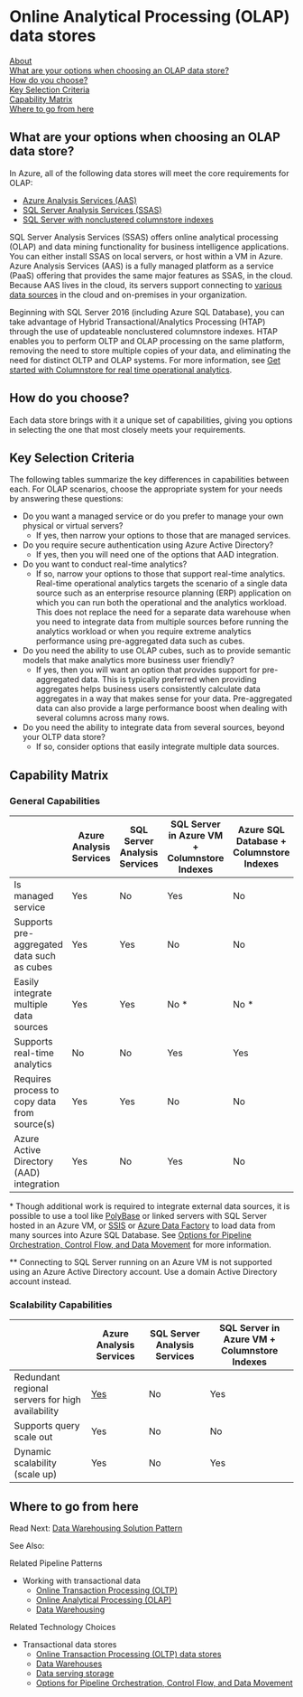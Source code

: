 # Online Analytical Processing (OLAP) data stores

[About]()  
[What are your options when choosing an OLAP data store?](#options)  
[How do you choose?](#howtochoose)  
[Key Selection Criteria](#criteria)  
[Capability Matrix](#matrix)   
[Where to go from here](#wheretogo)  

<a name="about"></a>

## <a name="options"></a> What are your options when choosing an OLAP data store?
In Azure, all of the following data stores will meet the core requirements for OLAP:

- [Azure Analysis Services (AAS)](https://docs.microsoft.com/azure/analysis-services/analysis-services-overview)
- [SQL Server Analysis Services (SSAS)](https://docs.microsoft.com/sql/analysis-services/analysis-services)
- [SQL Server with nonclustered columnstore indexes](https://docs.microsoft.com/sql/relational-databases/indexes/get-started-with-columnstore-for-real-time-operational-analytics)

SQL Server Analysis Services (SSAS) offers online analytical processing (OLAP) and data mining functionality for business intelligence applications. You can either install SSAS on local servers, or host within a VM in Azure. Azure Analysis Services (AAS) is a fully managed platform as a service (PaaS) offering that provides the same major features as SSAS, in the cloud. Because AAS lives in the cloud, its servers support connecting to [various data sources](https://docs.microsoft.com/azure/analysis-services/analysis-services-datasource) in the cloud and on-premises in your organization.

Beginning with SQL Server 2016 (including Azure SQL Database), you can take advantage of Hybrid Transactional/Analytics Processing (HTAP) through the use of updateable nonclustered columnstore indexes. HTAP enables you to perform OLTP and OLAP processing on the same platform, removing the need to store multiple copies of your data, and eliminating the need for distinct OLTP and OLAP systems. For more information, see [Get started with Columnstore for real time operational analytics](https://docs.microsoft.com/sql/relational-databases/indexes/get-started-with-columnstore-for-real-time-operational-analytics).

## <a name="howtochoose"></a> How do you choose?
Each data store brings with it a unique set of capabilities, giving you options in selecting the one that most closely meets your requirements. 

## <a name="criteria"></a> Key Selection Criteria

The following tables summarize the key differences in capabilities between each. For OLAP scenarios, choose the appropriate system for your needs by answering these questions:

- Do you want a managed service or do you prefer to manage your own physical or virtual servers?
    - If yes, then narrow your options to those that are managed services.
- Do you require secure authentication using Azure Active Directory?
    - If yes, then you will need one of the options that AAD integration.
- Do you want to conduct real-time analytics?
    - If so, narrow your options to those that support real-time analytics. Real-time operational analytics targets the scenario of a single data source such as an enterprise resource planning (ERP) application on which you can run both the operational and the analytics workload. This does not replace the need for a separate data warehouse when you need to integrate data from multiple sources before running the analytics workload or when you require extreme analytics performance using pre-aggregated data such as cubes.
- Do you need the ability to use OLAP cubes, such as to provide semantic models that make analytics more business user friendly?
    - If yes, then you will want an option that provides support for pre-aggregated data. This is typically preferred when providing aggregates helps business users consistently calculate data aggregates in a way that makes sense for your data. Pre-aggregated data can also provide a large performance boost when dealing with several columns across many rows.
- Do you need the ability to integrate data from several sources, beyond your OLTP data store?
    - If so, consider options that easily integrate multiple data sources.

## <a name="matrix"></a> Capability Matrix

### General Capabilities

| | Azure Analysis Services | SQL Server Analysis Services | SQL Server in Azure VM + Columnstore Indexes | Azure SQL Database + Columnstore Indexes |
| --- | --- | --- | --- | --- |
| Is managed service | Yes | No | Yes | No |
| Supports pre-aggregated data such as cubes | Yes | Yes | No | No |
| Easily integrate multiple data sources | Yes | Yes | No * | No * |
| Supports real-time analytics | No | No | Yes | Yes |
| Requires process to copy data from source(s) | Yes | Yes | No | No |
| Azure Active Directory (AAD) integration | Yes | No | Yes | No | No * |

\* Though additional work is required to integrate external data sources, it is possible to use a tool like [PolyBase](https://docs.microsoft.com/sql/relational-databases/polybase/polybase-guide) or linked servers with SQL Server hosted in an Azure VM, or [SSIS](https://docs.microsoft.com/sql/integration-services/sql-server-integration-services) or [Azure Data Factory](https://docs.microsoft.com/azure/data-factory/) to load data from many sources into Azure SQL Database. See [Options for Pipeline Orchestration, Control Flow, and Data Movement](../technology-choices/pipeline-orchestration-data-movement.md) for more information.

\** Connecting to SQL Server running on an Azure VM is not supported using an Azure Active Directory account. Use a domain Active Directory account instead.

### Scalability Capabilities

| | Azure Analysis Services | SQL Server Analysis Services | SQL Server in Azure VM + Columnstore Indexes |
| --- | --- | --- | --- |
| Redundant regional servers for high availability  | [Yes](https://docs.microsoft.com/azure/analysis-services/analysis-services-bcdr) | No | Yes | Yes |
| Supports query scale out  | Yes | No | No | No |
| Dynamic scalability (scale up)  | Yes | No | Yes | No |

## <a name="wheretogo"></a>Where to go from here
Read Next:
[Data Warehousing Solution Pattern](../pipeline-patterns/data-warehousing.md)

See Also:

Related Pipeline Patterns
- Working with transactional data
    - [Online Transaction Processing (OLTP)](../pipeline-patterns/online-transaction-processing.md)
    - [Online Analytical Processing (OLAP)](../pipeline-patterns/online-analytical-processing.md)
    - [Data Warehousing](../pipeline-patterns/data-warehousing.md)

Related Technology Choices
- Transactional data stores
    - [Online Transaction Processing (OLTP) data stores](../technology-choices/oltp-data-stores.md)
    - [Data Warehouses](../technology-choices/data-warehouses.md)
    - [Data serving storage](../technology-choices/data-serving-storage.md)
    - [Options for Pipeline Orchestration, Control Flow, and Data Movement](../technology-choices/pipeline-orchestration-data-movement.md)
